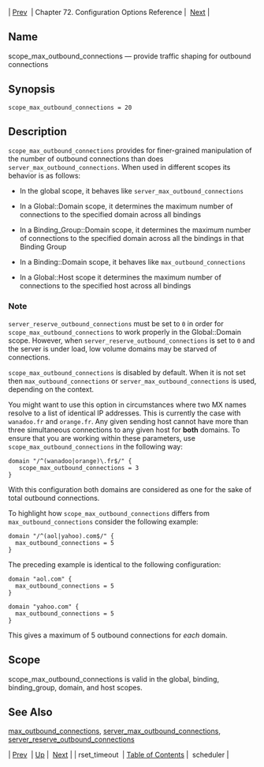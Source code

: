 | [Prev](conf.ref.rset_timeout)  | Chapter 72. Configuration Options Reference |  [Next](conf.ref.scheduler) |

<a name="conf.ref.scope_max_outbound_connections"></a>
## Name

scope_max_outbound_connections — provide traffic shaping for outbound connections

## Synopsis

`scope_max_outbound_connections = 20`

<a name="idp26403600"></a>
## Description

`scope_max_outbound_connections` provides for finer-grained manipulation of the number of outbound connections than does `server_max_outbound_connections`. When used in different scopes its behavior is as follows:

*   In the global scope, it behaves like `server_max_outbound_connections`

*   In a Global::Domain scope, it determines the maximum number of connections to the specified domain across all bindings

*   In a Binding_Group::Domain scope, it determines the maximum number of connections to the specified domain across all the bindings in that Binding Group

*   In a Binding::Domain scope, it behaves like `max_outbound_connections`

*   In a Global::Host scope it determines the maximum number of connections to the specified host across all bindings

### Note

`server_reserve_outbound_connections` must be set to `0` in order for `scope_max_outbound_connections` to work properly in the Global::Domain scope. However, when `server_reserve_outbound_connections` is set to `0` and the server is under load, low volume domains may be starved of connections.

`scope_max_outbound_connections` is disabled by default. When it is not set then `max_outbound_connections` or `server_max_outbound_connections` is used, depending on the context.

You might want to use this option in circumstances where two MX names resolve to a list of identical IP addresses. This is currently the case with `wanadoo.fr` and `orange.fr`. Any given sending host cannot have more than three simultaneous connections to any given host for **both** domains. To ensure that you are working within these parameters, use `scope_max_outbound_connections` in the following way:

```
domain "/^(wanadoo|orange)\.fr$/" {
   scope_max_outbound_connections = 3
}
```

With this configuration both domains are considered as one for the sake of total outbound connections.

To highlight how `scope_max_outbound_connections` differs from `max_outbound_connections` consider the following example:

```
domain "/^(aol|yahoo).com$/" {
  max_outbound_connections = 5
}
```

The preceding example is identical to the following configuration:

```
domain "aol.com" {
  max_outbound_connections = 5
}

domain "yahoo.com" {
  max_outbound_connections = 5
}
```

This gives a maximum of 5 outbound connections for *each* domain.

<a name="idp26426272"></a>
## Scope

scope_max_outbound_connections is valid in the global, binding, binding_group, domain, and host scopes.

<a name="idp26428176"></a>
## See Also

[max_outbound_connections](conf.ref.max_outbound_connections "max_outbound_connections"), [server_max_outbound_connections](conf.ref.server_max_outbound_connections "server_max_outbound_connections"), [server_reserve_outbound_connections](conf.ref.server_reserve_outbound_connections "server_reserve_outbound_connections")

| [Prev](conf.ref.rset_timeout)  | [Up](config.options.ref) |  [Next](conf.ref.scheduler) |
| rset_timeout  | [Table of Contents](index) |  scheduler |

